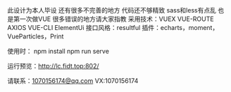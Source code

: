 <!--
 * @Author: your name
 * @Date: 2020-02-13 18:48:17
 * @LastEditTime: 2020-05-27 14:26:06
 * @LastEditors: Please set LastEditors
 * @Description: In User Settings Edit
 * @FilePath: \front\README.md
--> 
此设计为本人毕设  还有很多不完善的地方  代码还不够精致  sass和less有点乱   也是第一次做VUE 很多错误的地方请大家指教 
采用技术：VUEX VUE-ROUTE  AXIOS  VUE-CLI ElementUi
接口风格：resultful
插件：echarts，moment，VueParticles，Print 


使用时：
npm install
npm run serve

运行预览：http://lc.fidt.top:802/


请联系：1070156174@qq.com   VX:1070156174
